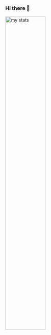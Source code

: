 ### Hi there 👋

<!--
**AhojHajzle/AhojHajzle** is a ✨ _special_ ✨ repository because its `README.md` (this file) appears on your GitHub profile.

Here are some ideas to get you started:

- 🔭 I’m currently working on ...

- 👯 I’m looking to collaborate on ...
- 🌱 I’m currently learning C
- 🤔 I’m looking for help with ...
- 💬 Ask me about ...
- 📫 How to reach me: ...
- 😄 Pronouns: ...
- ⚡ Fun fact: ...
-->

<img alt="my stats" align="center" width="50%" src="https://github-readme-stats.vercel.app/api?username=AhojHajzle"/>
